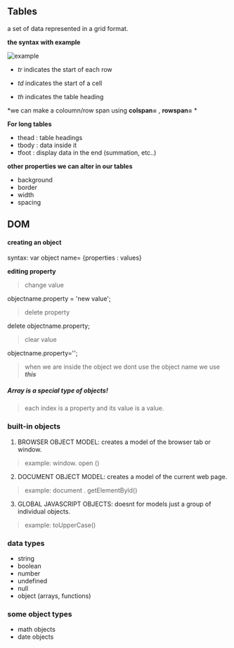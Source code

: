 ## Tables
a set of data represented in a grid format.

**the syntax with example**

![example](https://slideplayer.com/13283077/79/images/slide_1.jpg)
- *tr* indicates the start of each row

- *td* indicates the start of a cell

- *th* indicates the table heading

*we can make a coloumn/row span using **colspan=** , **rowspan=** *

**For long tables**
- thead : table headings
- tbody : data inside it 
- tfoot : display data in the end (summation, etc..)

**other properties we can alter in our tables**
- background
- border
- width
- spacing


## DOM
#### creating an object
syntax:  var object name= {properties : values}

**editing property**
> change value

objectname.property = 'new value';

> delete property

delete objectname.property;

>clear value

objectname.property='';

> when we are inside the object we dont use the object name we use ***this***

##### Array is a special type of objects!
> each index is a property and its value is a value.

### built-in objects
1. BROWSER OBJECT MODEL: creates a model of the browser tab or window.
>example: window. open ()
2. DOCUMENT OBJECT MODEL: creates a model of the current web page. 
> example: document . getElementByld()
3. GLOBAL JAVASCRIPT OBJECTS: doesnt for models just a group of individual objects. 
> example: toUpperCase()

### data types
- string 
- boolean
- number
- undefined
- null
- object (arrays, functions)

### some object types
- math objects
- date objects
